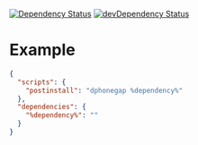 [![Dependency Status](https://david-dm.org/dnode/dphonegap.svg)](https://david-dm.org/dnode/dphonegap)
[![devDependency Status](https://david-dm.org/dnode/dphonegap/dev-status.svg)](https://david-dm.org/dnode/dphonegap#info=devDependencies)

# Example
```json
{
  "scripts": {
    "postinstall": "dphonegap %dependency%"
  },
  "dependencies": {
    "%dependency%": ""
  }
}
```

